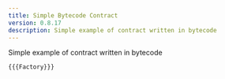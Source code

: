 ```yaml
---
title: Simple Bytecode Contract
version: 0.8.17
description: Simple example of contract written in bytecode
---
```


Simple example of contract written in bytecode

```solidity
{{{Factory}}}
```
